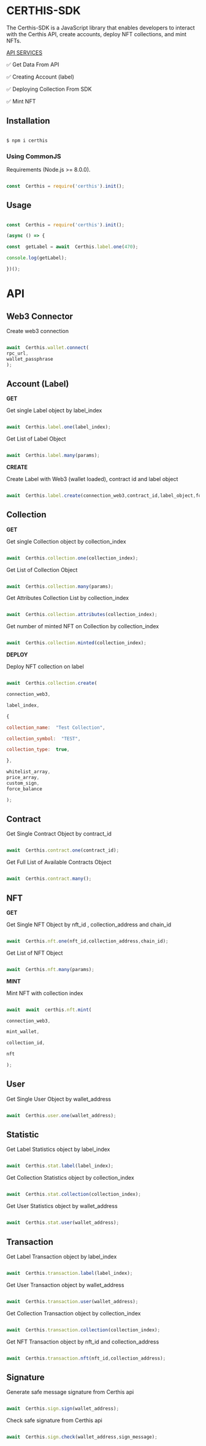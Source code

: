 
# CERTHIS-SDK

The Certhis-SDK is a JavaScript library that enables developers to interact with the Certhis API, create accounts, deploy NFT collections, and mint NFTs.

  

<a  href="https://app.swaggerhub.com/apis-docs/Certhis.IO/certhis/1.0.0">API SERVICES</a>

  

✅ Get Data From API<br  />

✅ Creating Account (label)<br  />

✅ Deploying Collection From SDK <br  />

✅ Mint NFT<br  />


  

## Installation

  

```sh

$ npm i certhis

```

  

### Using CommonJS

  

Requirements (Node.js >= 8.0.0).

```js

const  Certhis = require('certhis').init();

```

  

## Usage

  

```js

const  Certhis = require('certhis').init();

(async () => {

const  getLabel = await  Certhis.label.one(470);

console.log(getLabel);

})();

```

  

# API

 ## Web3 Connector 

Create web3 connection 
 
 
```js

await  Certhis.wallet.connect(
rpc_url,
wallet_passphrase
);

```

## Account (Label)

**GET**

Get single Label object by label_index

  

```js

await  Certhis.label.one(label_index);

```

  

Get List of Label Object

  

```js

await  Certhis.label.many(params);

```


**CREATE**

Create Label with Web3 (wallet loaded), contract id  and label object

  

```js

await  Certhis.label.create(connection_web3,contract_id,label_object,force_balance);

```


## Collection

 **GET**
 
Get single Collection object by collection_index

  

```js

await  Certhis.collection.one(collection_index);

```

  

Get List of Collection Object

  

```js

await  Certhis.collection.many(params);

```

  

Get Attributes Collection List by collection_index

  

```js

await  Certhis.collection.attributes(collection_index);

```

  

Get number of minted NFT on Collection by collection_index

  

```js

await  Certhis.collection.minted(collection_index);

```

**DEPLOY**

Deploy NFT collection on label 

```js

await  Certhis.collection.create(

connection_web3,

label_index,

{

collection_name:  "Test Collection",

collection_symbol:  "TEST",

collection_type:  true,

},

whitelist_array,
price_array,
custom_sign,
force_balance

);

```
  
  

## Contract

  

Get Single Contract Object by contract_id

  

```js

await  Certhis.contract.one(contract_id);

```

  
  

Get Full List of Available Contracts Object

  

```js

await  Certhis.contract.many();

```

  

## NFT

**GET**

Get Single NFT Object by nft_id , collection_address and chain_id

  

```js

await  Certhis.nft.one(nft_id,collection_address,chain_id);

```  

Get List of NFT Object
```js

await  Certhis.nft.many(params);

```

**MINT**

Mint  NFT with collection index


```js

await  await  certhis.nft.mint(

connection_web3,

mint_wallet,

collection_id,

nft

);

```

  

## User

  

Get Single User Object by wallet_address

  

```js

await  Certhis.user.one(wallet_address);

```

  

## Statistic

  

Get Label Statistics object by label_index

  

```js

await  Certhis.stat.label(label_index);

```

  
  

Get Collection Statistics object by collection_index

  

```js

await  Certhis.stat.collection(collection_index);

```

  
  

Get User Statistics object by wallet_address

  

```js

await  Certhis.stat.user(wallet_address);

```

  
  

## Transaction

  

Get Label Transaction object by label_index

  

```js

await  Certhis.transaction.label(label_index);

```

  
  

Get User Transaction object by wallet_address

  

```js

await  Certhis.transaction.user(wallet_address);

```

  
  

Get Collection Transaction object by collection_index

  

```js

await  Certhis.transaction.collection(collection_index);

```

  

Get NFT Transaction object by nft_id and collection_address

  

```js

await  Certhis.transaction.nft(nft_id,collection_address);

```

## Signature

Generate safe message signature from Certhis api

```js

await  Certhis.sign.sign(wallet_address);

```

Check safe signature from Certhis api

```js

await  Certhis.sign.check(wallet_address,sign_message);

```
